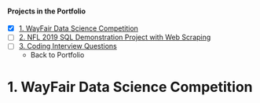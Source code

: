 #### Projects in the Portfolio
- [X] [1. WayFair Data Science Competition](WayFair%20Data%20Science%20Competition)
- [ ] [2. NFL 2019 SQL Demonstration Project with Web Scraping](NFL%202019%20SQL%20Demonstration%20Project%20with%20Web%20Scraping)
- [ ] [3. Coding Interview Questions](Coding%20Interview%20Questions)
  - Back to Portfolio



# 1. WayFair Data Science Competition









